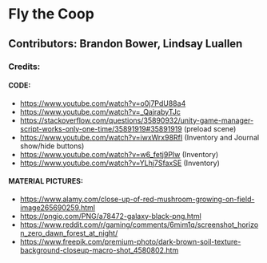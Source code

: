 # Fly the Coop
## Contributors: Brandon Bower, Lindsay Luallen
### Credits: 
#### CODE:
* https://www.youtube.com/watch?v=o0j7PdU88a4
* https://www.youtube.com/watch?v=_QajrabyTJc
* https://stackoverflow.com/questions/35890932/unity-game-manager-script-works-only-one-time/35891919#35891919 (preload scene)
* https://www.youtube.com/watch?v=iwxWrx98RfI (Inventory and Journal show/hide buttons)
* https://www.youtube.com/watch?v=w6_fetj9PIw (Inventory)
* https://www.youtube.com/watch?v=YLhj7SfaxSE (Inventory)
#### MATERIAL PICTURES: 
* https://www.alamy.com/close-up-of-red-mushroom-growing-on-field-image265690259.html
* https://pngio.com/PNG/a78472-galaxy-black-png.html
* https://www.reddit.com/r/gaming/comments/6mim1q/screenshot_horizon_zero_dawn_forest_at_night/
* https://www.freepik.com/premium-photo/dark-brown-soil-texture-background-closeup-macro-shot_4580802.htm

